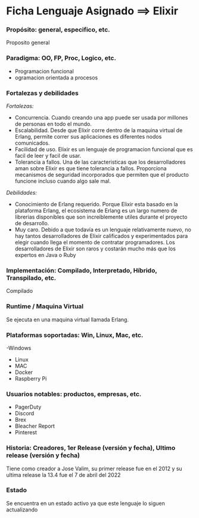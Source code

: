 # Ficha Lenguaje Asignado ==> Elixir

### Propósito: general, especifico, etc.
Proposito general

### Paradigma: OO, FP, Proc, Logico, etc.
- Programacion funcional
- ogramacion orientada a procesos

### Fortalezas y debilidades

*Fortalezas:*

- Concurrencia. Cuando creando una app puede ser usada por millones de personas en todo el mundo. 
- Escalabilidad. Desde que Elixir corre dentro de la maquina virtual de Erlang, permite correr sus aplicaciones es diferentes nodos comunicados.
- Facilidad de uso. Elixir es un lenguaje de programacion funcional que es facil de leer y facil de usar.
- Tolerancia a fallos. Una de las caracteristicas que los desarrolladores aman sobre Elixir es que tiene tolerancia a fallos. Proporciona mecanismos de seguridad incorporados que permiten que el producto funcione incluso cuando algo sale mal.

*Debilidades:*
- Conocimiento de Erlang requerido. Porque Elixir esta basado en la plataforma Erlang, el ecosistema de Erlang es un largo numero de librerias disponibles que son increiblemente utiles durante el proyecto de desarrollo.
- Muy caro. Debido a que todavía es un lenguaje relativamente nuevo, no hay tantos desarrolladores de Elixir calificados y experimentados para elegir cuando llega el momento de contratar programadores. Los desarrolladores de Elixir son raros y costarán mucho más que los expertos en Java o Ruby


### Implementación: Compilado, Interpretado, Híbrido, Transpilado, etc.
Compilado

### Runtime / Maquina Virtual
Se ejecuta en una maquina virtual llamada Erlang.

### Plataformas soportadas: Win, Linux, Mac, etc.
-Windows
- Linux
- MAC
- Docker
- Raspberry Pi

### Usuarios notables: productos, empresas, etc.
- PagerDuty
- Discord
- Brex
- Bleacher Report
- Pinterest

### Historia: Creadores, 1er Release (versión y fecha), Ultimo release (versión y fecha)
Tiene como creador a Jose Valim, su primer release fue en el 2012 y su ultima release la 13.4 fue el 7 de abril del 2022

### Estado
Se encuentra en un estado activo ya que este lenguaje lo siguen actualizando
